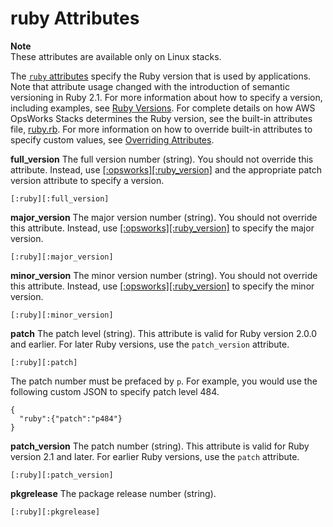 # ruby Attributes<a name="attributes-recipes-ruby"></a>

**Note**  
These attributes are available only on Linux stacks\.

The [`ruby` attributes](https://github.com/aws/opsworks-cookbooks/blob/release-chef-11.10/ruby/attributes/ruby.rb) specify the Ruby version that is used by applications\. Note that attribute usage changed with the introduction of semantic versioning in Ruby 2\.1\. For more information about how to specify a version, including examples, see [Ruby Versions](workingcookbook-ruby.md)\. For complete details on how AWS OpsWorks Stacks determines the Ruby version, see the built\-in attributes file, [ruby\.rb](https://github.com/aws/opsworks-cookbooks/blob/release-chef-11.10/ruby/attributes/ruby.rb)\. For more information on how to override built\-in attributes to specify custom values, see [Overriding Attributes](workingcookbook-attributes.md)\.

**full\_version**  <a name="attributes-recipes-ruby-full"></a>
The full version number \(string\)\. You should not override this attribute\. Instead, use [\[:opsworks\]\[:ruby\_version\]](attributes-json-opsworks-other.md#attributes-json-opsworks-ruby-version) and the appropriate patch version attribute to specify a version\.  

```
[:ruby][:full_version]
```

**major\_version**  <a name="attributes-recipes-ruby-major"></a>
The major version number \(string\)\. You should not override this attribute\. Instead, use [\[:opsworks\]\[:ruby\_version\]](attributes-json-opsworks-other.md#attributes-json-opsworks-ruby-version) to specify the major version\.  

```
[:ruby][:major_version]
```

**minor\_version**  <a name="attributes-recipes-ruby-minor"></a>
The minor version number \(string\)\. You should not override this attribute\. Instead, use [\[:opsworks\]\[:ruby\_version\]](attributes-json-opsworks-other.md#attributes-json-opsworks-ruby-version) to specify the minor version\.  

```
[:ruby][:minor_version]
```

**patch**  <a name="attributes-recipes-ruby-patch"></a>
The patch level \(string\)\. This attribute is valid for Ruby version 2\.0\.0 and earlier\. For later Ruby versions, use the `patch_version` attribute\.  

```
[:ruby][:patch]
```
The patch number must be prefaced by `p`\. For example, you would use the following custom JSON to specify patch level 484\.  

```
{
  "ruby":{"patch":"p484"}
}
```

**patch\_version**  <a name="attributes-recipes-ruby-patch-version"></a>
The patch number \(string\)\. This attribute is valid for Ruby version 2\.1 and later\. For earlier Ruby versions, use the `patch` attribute\.  

```
[:ruby][:patch_version]
```

**pkgrelease**  <a name="attributes-recipes-ruby-pkgrelease"></a>
The package release number \(string\)\.  

```
[:ruby][:pkgrelease]
```
